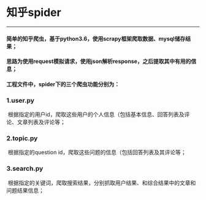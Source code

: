 # 知乎spider
---
#### 简单的知乎爬虫，基于python3.6，使用scrapy框架爬取数据、mysql储存结果；
#### 思路为使用request模拟请求，使用json解析response，之后提取其中有用的信息；
#### 工程文件中，spider下的三个爬虫功能分别为：
###  1.user.py 
  根据指定的用户id，爬取这些用户的个人信息（包括基本信息、回答列表及评论、文章列表及评论等；
###  2.topic.py
  根据指定的question id，爬取这些问题的信息（包括回答列表及其评论等；
###  3.search.py
  根据指定的关键词，爬取搜索结果，分别抓取用户结果、和综合结果中的文章和问题结果信息；

